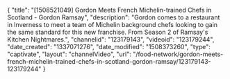 {
    "title": "[1508521049] Gordon Meets French Michelin-trained Chefs in Scotland - Gordon Ramsay",
    "description": "Gordon comes to a restaurant in Inverness to meet a team of Michelin background chefs looking to gain the same standard for this new franchise. From Season 2 of Ramsay's Kitchen Nightmares.",
    "channelid": "123179143",
    "videoid": "123179244",
    "date_created": "1337071276",
    "date_modified": "1508373260",
    "type": "captivate",
    "layout": "channelVideo",
    "url": "\/food-network\/gordon-meets-french-michelin-trained-chefs-in-scotland-gordon-ramsay\/123179143-123179244"
}